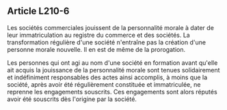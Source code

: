 Article L210-6
----
Les sociétés commerciales jouissent de la personnalité morale à dater de leur
immatriculation au registre du commerce et des sociétés. La transformation
régulière d'une société n'entraîne pas la création d'une personne morale
nouvelle. Il en est de même de la prorogation.

Les personnes qui ont agi au nom d'une société en formation avant qu'elle ait
acquis la jouissance de la personnalité morale sont tenues solidairement et
indéfiniment responsables des actes ainsi accomplis, à moins que la société,
après avoir été régulièrement constituée et immatriculée, ne reprenne les
engagements souscrits. Ces engagements sont alors réputés avoir été souscrits
dès l'origine par la société.
